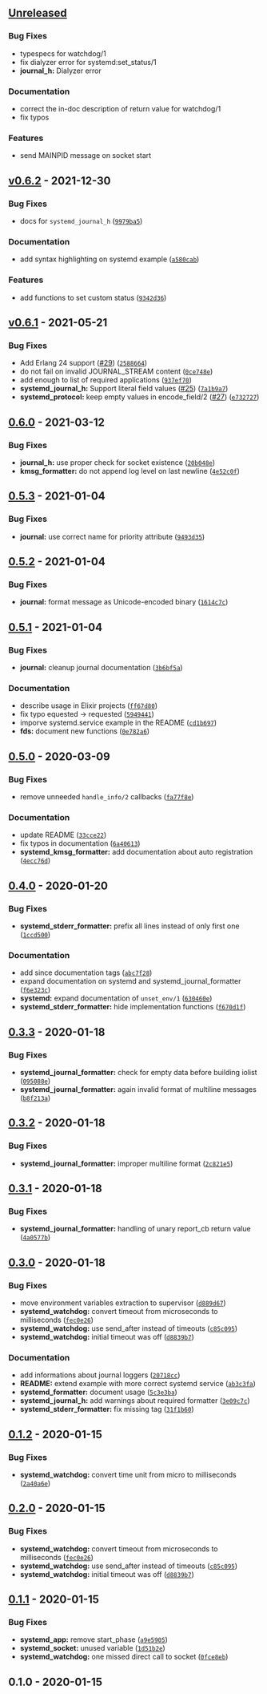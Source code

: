 <a name="unreleased"></a>
## [Unreleased]

### Bug Fixes
- typespecs for watchdog/1
- fix dialyzer error for systemd:set_status/1
- **journal_h:** Dialyzer error

### Documentation
- correct the in-doc description of return value for watchdog/1
- fix typos

### Features
- send MAINPID message on socket start


<a name="v0.6.2"></a>
## [v0.6.2] - 2021-12-30
### Bug Fixes
- docs for `systemd_journal_h` ([`9979ba5`](https://github.com/hauleth/erlang-systemd/commit/9979ba53c8a0c8d02294cbfb5bf4ba3be4ab4da0))

### Documentation
- add syntax highlighting on systemd example ([`a580cab`](https://github.com/hauleth/erlang-systemd/commit/a580cab9808d0aa8b1ad10fa18409af3c940f1a5))

### Features
- add functions to set custom status ([`9342d36`](https://github.com/hauleth/erlang-systemd/commit/9342d3654981044a3fcbf67fef7fc41cd855b946))


<a name="v0.6.1"></a>
## [v0.6.1] - 2021-05-21
### Bug Fixes
- Add Erlang 24 support ([#29](https://github.com/hauleth/erlang-systemd/issues/29)) ([`2588664`](https://github.com/hauleth/erlang-systemd/commit/2588664af2633ff7b8c3b829eee0bcfc4c324407))
- do not fail on invalid JOURNAL_STREAM content ([`0ce748e`](https://github.com/hauleth/erlang-systemd/commit/0ce748edffcb72bb028733e9ca4707cb30add853))
- add enough to list of required applications ([`937ef70`](https://github.com/hauleth/erlang-systemd/commit/937ef703b4145ee3ad9279018129a9c3a93a9dda))
- **systemd_journal_h:** Support literal field values ([#25](https://github.com/hauleth/erlang-systemd/issues/25)) ([`7a1b9a7`](https://github.com/hauleth/erlang-systemd/commit/7a1b9a7fb2b3e3ec682f9ee9797f9817172a7050))
- **systemd_protocol:** keep empty values in encode_field/2 ([#27](https://github.com/hauleth/erlang-systemd/issues/27)) ([`e732727`](https://github.com/hauleth/erlang-systemd/commit/e732727b0b637eb29e8adc77a4eb46d7ebc0f41a))


<a name="0.6.0"></a>
## [0.6.0] - 2021-03-12
### Bug Fixes
- **journal_h:** use proper check for socket existence ([`20b048e`](https://github.com/hauleth/erlang-systemd/commit/20b048e14c21f74091091cd83c4386b9afeabc2f))
- **kmsg_formatter:** do not append log level on last newline ([`4e52c0f`](https://github.com/hauleth/erlang-systemd/commit/4e52c0f89a08e06b225e40ab9d0ee6f8f605b380))


<a name="0.5.3"></a>
## [0.5.3] - 2021-01-04
### Bug Fixes
- **journal:** use correct name for priority attribute ([`9493d35`](https://github.com/hauleth/erlang-systemd/commit/9493d35f8c99645472836b3e13e5e30372ee3350))


<a name="0.5.2"></a>
## [0.5.2] - 2021-01-04
### Bug Fixes
- **journal:** format message as Unicode-encoded binary ([`1614c7c`](https://github.com/hauleth/erlang-systemd/commit/1614c7cedc592ecbf375149a1e0de6bfd180301c))


<a name="0.5.1"></a>
## [0.5.1] - 2021-01-04
### Bug Fixes
- **journal:** cleanup journal documentation ([`3b6bf5a`](https://github.com/hauleth/erlang-systemd/commit/3b6bf5aafe4bf3e364be4bb54654dcf2c96c9163))

### Documentation
- describe usage in Elixir projects ([`ff67d80`](https://github.com/hauleth/erlang-systemd/commit/ff67d808114e6aaeb6a338357c3b5ca7986040ca))
- fix typo equested -> requested ([`5949441`](https://github.com/hauleth/erlang-systemd/commit/5949441e63fba06c6f8c01c8951ffe81dfd354fe))
- imporve systemd.service example in the README ([`cd1b697`](https://github.com/hauleth/erlang-systemd/commit/cd1b697c8d4326fcec50cf8b85ab57e5d221bd63))
- **fds:** document new functions ([`0e782a6`](https://github.com/hauleth/erlang-systemd/commit/0e782a6635b104b52c49c4027733bf9e5b9b65e1))


<a name="0.5.0"></a>
## [0.5.0] - 2020-03-09
### Bug Fixes
- remove unneeded `handle_info/2` callbacks ([`fa77f8e`](https://github.com/hauleth/erlang-systemd/commit/fa77f8eb04d4cb46e9c8c42c60f9758276b7f0d9))

### Documentation
- update README ([`33cce22`](https://github.com/hauleth/erlang-systemd/commit/33cce223d7d629e86f7ccb8eb739b0c03238c655))
- fix typos in documentation ([`6a40613`](https://github.com/hauleth/erlang-systemd/commit/6a406132a090f029ae5e7174dd03f8674b14fc64))
- **systemd_kmsg_formatter:** add documentation about auto registration ([`4ecc76d`](https://github.com/hauleth/erlang-systemd/commit/4ecc76dbdd280b6942ccb9884cbb8195eb5e02c4))


<a name="0.4.0"></a>
## [0.4.0] - 2020-01-20
### Bug Fixes
- **systemd_stderr_formatter:** prefix all lines instead of only first one ([`1ccd500`](https://github.com/hauleth/erlang-systemd/commit/1ccd5002e7ab9e884a9947c948a46fd3ac93870e))

### Documentation
- add since documentation tags ([`abc7f28`](https://github.com/hauleth/erlang-systemd/commit/abc7f286390f855e9577c1488ea6d954ab8efc87))
- expand documentation on systemd and systemd_journal_formatter ([`f6e323c`](https://github.com/hauleth/erlang-systemd/commit/f6e323c2e764fe9d47dc0f1455af6e10755bc580))
- **systemd:** expand documentation of `unset_env/1` ([`630460e`](https://github.com/hauleth/erlang-systemd/commit/630460e40e0b0b8ff169547ef8737698f2a1db2e))
- **systemd_stderr_formatter:** hide implementation functions ([`f670d1f`](https://github.com/hauleth/erlang-systemd/commit/f670d1f2389a9a5a587f42be8ddc5c61b0cf3562))


<a name="0.3.3"></a>
## [0.3.3] - 2020-01-18
### Bug Fixes
- **systemd_journal_formatter:** check for empty data before building iolist ([`095088e`](https://github.com/hauleth/erlang-systemd/commit/095088eeed308869505bacc5a10af338e6f241b9))
- **systemd_journal_formatter:** again invalid format of multiline messages ([`b8f213a`](https://github.com/hauleth/erlang-systemd/commit/b8f213af5a51a06ca41badbb01669b7c0e64cd08))


<a name="0.3.2"></a>
## [0.3.2] - 2020-01-18
### Bug Fixes
- **systemd_journal_formatter:** improper multiline format ([`2c821e5`](https://github.com/hauleth/erlang-systemd/commit/2c821e5a9d3073fcf84ada2c7cff47f760e2f51e))


<a name="0.3.1"></a>
## [0.3.1] - 2020-01-18
### Bug Fixes
- **systemd_journal_formatter:** handling of unary report_cb return value ([`4a0577b`](https://github.com/hauleth/erlang-systemd/commit/4a0577b42db54bd67c54489b187e842c4638d423))


<a name="0.3.0"></a>
## [0.3.0] - 2020-01-18
### Bug Fixes
- move environment variables extraction to supervisor ([`d889d67`](https://github.com/hauleth/erlang-systemd/commit/d889d6739c6da10fb5d9efb0b7518ba0144b8721))
- **systemd_watchdog:** convert timeout from microseconds to milliseconds ([`fec0e26`](https://github.com/hauleth/erlang-systemd/commit/fec0e26f2bfe964df0c8eb96b1f1f0723add84b5))
- **systemd_watchdog:** use send_after instead of timeouts ([`c85c095`](https://github.com/hauleth/erlang-systemd/commit/c85c09558009bfca9dbb1b4286823539451ea83b))
- **systemd_watchdog:** initial timeout was off ([`d8839b7`](https://github.com/hauleth/erlang-systemd/commit/d8839b7d126a717a2d98bdaeec44b48d48c6b54a))

### Documentation
- add informations about journal loggers ([`20718cc`](https://github.com/hauleth/erlang-systemd/commit/20718cc553270783b476bd9ee08b338e038c4fc3))
- **README:** extend example with more correct systemd service ([`ab3c3fa`](https://github.com/hauleth/erlang-systemd/commit/ab3c3fa85899b9a797197b6d24b55099e0fb71a9))
- **systemd_formatter:** document usage ([`5c3e3ba`](https://github.com/hauleth/erlang-systemd/commit/5c3e3bab79ac4e4bbef558be89192c552ec3ee65))
- **systemd_journal_h:** add warnings about required formatter ([`3e09c7c`](https://github.com/hauleth/erlang-systemd/commit/3e09c7cac642233900bb8e52a9d43888ff5b6f8e))
- **systemd_stderr_formatter:** fix missing tag ([`31f1b60`](https://github.com/hauleth/erlang-systemd/commit/31f1b60ed023f665b16d51a98efce1403db960cf))


<a name="0.1.2"></a>
## [0.1.2] - 2020-01-15
### Bug Fixes
- **systemd_watchdog:** convert time unit from micro to milliseconds ([`2a40a6e`](https://github.com/hauleth/erlang-systemd/commit/2a40a6e30fd5052bbf59ad3524230211e2993693))


<a name="0.2.0"></a>
## [0.2.0] - 2020-01-15
### Bug Fixes
- **systemd_watchdog:** convert timeout from microseconds to milliseconds ([`fec0e26`](https://github.com/hauleth/erlang-systemd/commit/fec0e26f2bfe964df0c8eb96b1f1f0723add84b5))
- **systemd_watchdog:** use send_after instead of timeouts ([`c85c095`](https://github.com/hauleth/erlang-systemd/commit/c85c09558009bfca9dbb1b4286823539451ea83b))
- **systemd_watchdog:** initial timeout was off ([`d8839b7`](https://github.com/hauleth/erlang-systemd/commit/d8839b7d126a717a2d98bdaeec44b48d48c6b54a))


<a name="0.1.1"></a>
## [0.1.1] - 2020-01-15
### Bug Fixes
- **systemd_app:** remove start_phase ([`a9e5905`](https://github.com/hauleth/erlang-systemd/commit/a9e5905f2e00dcb76ae8243d9415e15bb1e3f3ed))
- **systemd_socket:** unused variable ([`1d51b2e`](https://github.com/hauleth/erlang-systemd/commit/1d51b2eeac8a7d13836808a8f71b71480b32541c))
- **systemd_watchdog:** one missed direct call to socket ([`0fce8eb`](https://github.com/hauleth/erlang-systemd/commit/0fce8eb1f3880d10d0c88f1356a7bc894ffeae8d))


<a name="0.1.0"></a>
## 0.1.0 - 2020-01-15

[Unreleased]: https://github.com/hauleth/erlang-systemd/compare/v0.6.2...HEAD
[v0.6.2]: https://github.com/hauleth/erlang-systemd/compare/v0.6.1...v0.6.2
[v0.6.1]: https://github.com/hauleth/erlang-systemd/compare/0.6.0...v0.6.1
[0.6.0]: https://github.com/hauleth/erlang-systemd/compare/0.5.3...0.6.0
[0.5.3]: https://github.com/hauleth/erlang-systemd/compare/0.5.2...0.5.3
[0.5.2]: https://github.com/hauleth/erlang-systemd/compare/0.5.1...0.5.2
[0.5.1]: https://github.com/hauleth/erlang-systemd/compare/0.5.0...0.5.1
[0.5.0]: https://github.com/hauleth/erlang-systemd/compare/0.4.0...0.5.0
[0.4.0]: https://github.com/hauleth/erlang-systemd/compare/0.3.3...0.4.0
[0.3.3]: https://github.com/hauleth/erlang-systemd/compare/0.3.2...0.3.3
[0.3.2]: https://github.com/hauleth/erlang-systemd/compare/0.3.1...0.3.2
[0.3.1]: https://github.com/hauleth/erlang-systemd/compare/0.3.0...0.3.1
[0.3.0]: https://github.com/hauleth/erlang-systemd/compare/0.1.2...0.3.0
[0.1.2]: https://github.com/hauleth/erlang-systemd/compare/0.2.0...0.1.2
[0.2.0]: https://github.com/hauleth/erlang-systemd/compare/0.1.1...0.2.0
[0.1.1]: https://github.com/hauleth/erlang-systemd/compare/0.1.0...0.1.1
